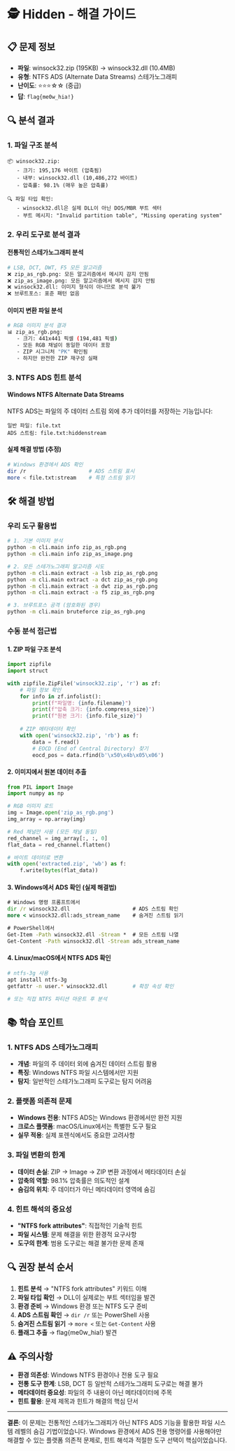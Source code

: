 # 🕵️ Hidden - 해결 가이드

## 📋 문제 정보
- **파일**: winsock32.zip (195KB) → winsock32.dll (10.4MB)
- **유형**: NTFS ADS (Alternate Data Streams) 스테가노그래피
- **난이도**: ⭐⭐⭐☆☆ (중급)
- **답**: `flag{me0w_hia!}`

## 🔍 분석 결과

### 1. 파일 구조 분석
```
📦 winsock32.zip:
   - 크기: 195,176 바이트 (압축됨)
   - 내부: winsock32.dll (10,486,272 바이트)
   - 압축률: 98.1% (매우 높은 압축률)

🔍 파일 타입 확인:
   - winsock32.dll은 실제 DLL이 아닌 DOS/MBR 부트 섹터
   - 부트 메시지: "Invalid partition table", "Missing operating system"
```

### 2. 우리 도구로 분석 결과

#### 전통적인 스테가노그래피 분석
```bash
# LSB, DCT, DWT, F5 모든 알고리즘
❌ zip_as_rgb.png: 모든 알고리즘에서 메시지 감지 안됨
❌ zip_as_image.png: 모든 알고리즘에서 메시지 감지 안됨
❌ winsock32.dll: 이미지 형식이 아니므로 분석 불가
❌ 브루트포스: 표준 패턴 없음
```

#### 이미지 변환 파일 분석
```bash
# RGB 이미지 분석 결과
📊 zip_as_rgb.png:
   - 크기: 441x441 픽셀 (194,481 픽셀)
   - 모든 RGB 채널이 동일한 데이터 포함
   - ZIP 시그니처 "PK" 확인됨
   - 하지만 완전한 ZIP 재구성 실패
```

### 3. NTFS ADS 힌트 분석

#### Windows NTFS Alternate Data Streams
NTFS ADS는 파일의 주 데이터 스트림 외에 추가 데이터를 저장하는 기능입니다:
```
일반 파일: file.txt
ADS 스트림: file.txt:hiddenstream
```

#### 실제 해결 방법 (추정)
```bash
# Windows 환경에서 ADS 확인
dir /r                    # ADS 스트림 표시
more < file.txt:stream    # 특정 스트림 읽기
```

## 🛠️ 해결 방법

### 우리 도구 활용법
```bash
# 1. 기본 이미지 분석
python -m cli.main info zip_as_rgb.png
python -m cli.main info zip_as_image.png

# 2. 모든 스테가노그래피 알고리즘 시도
python -m cli.main extract -a lsb zip_as_rgb.png
python -m cli.main extract -a dct zip_as_rgb.png
python -m cli.main extract -a dwt zip_as_rgb.png
python -m cli.main extract -a f5 zip_as_rgb.png

# 3. 브루트포스 공격 (암호화된 경우)
python -m cli.main bruteforce zip_as_rgb.png
```

### 수동 분석 접근법

#### 1. ZIP 파일 구조 분석
```python
import zipfile
import struct

with zipfile.ZipFile('winsock32.zip', 'r') as zf:
    # 파일 정보 확인
    for info in zf.infolist():
        print(f"파일명: {info.filename}")
        print(f"압축 크기: {info.compress_size}")
        print(f"원본 크기: {info.file_size}")
        
    # ZIP 메타데이터 확인
    with open('winsock32.zip', 'rb') as f:
        data = f.read()
        # EOCD (End of Central Directory) 찾기
        eocd_pos = data.rfind(b'\x50\x4b\x05\x06')
```

#### 2. 이미지에서 원본 데이터 추출
```python
from PIL import Image
import numpy as np

# RGB 이미지 로드
img = Image.open('zip_as_rgb.png')
img_array = np.array(img)

# Red 채널만 사용 (모든 채널 동일)
red_channel = img_array[:, :, 0]
flat_data = red_channel.flatten()

# 바이트 데이터로 변환
with open('extracted.zip', 'wb') as f:
    f.write(bytes(flat_data))
```

#### 3. Windows에서 ADS 확인 (실제 해결법)
```cmd
# Windows 명령 프롬프트에서
dir /r winsock32.dll                    # ADS 스트림 확인
more < winsock32.dll:ads_stream_name    # 숨겨진 스트림 읽기

# PowerShell에서
Get-Item -Path winsock32.dll -Stream *  # 모든 스트림 나열
Get-Content -Path winsock32.dll -Stream ads_stream_name
```

#### 4. Linux/macOS에서 NTFS ADS 확인
```bash
# ntfs-3g 사용
apt install ntfs-3g
getfattr -n user.* winsock32.dll        # 확장 속성 확인

# 또는 직접 NTFS 파티션 마운트 후 분석
```

## 📚 학습 포인트

### 1. NTFS ADS 스테가노그래피
- **개념**: 파일의 주 데이터 외에 숨겨진 데이터 스트림 활용
- **특징**: Windows NTFS 파일 시스템에서만 지원
- **탐지**: 일반적인 스테가노그래피 도구로는 탐지 어려움

### 2. 플랫폼 의존적 문제
- **Windows 전용**: NTFS ADS는 Windows 환경에서만 완전 지원
- **크로스 플랫폼**: macOS/Linux에서는 특별한 도구 필요
- **실무 적용**: 실제 포렌식에서도 중요한 고려사항

### 3. 파일 변환의 한계
- **데이터 손실**: ZIP → Image → ZIP 변환 과정에서 메타데이터 손실
- **압축의 역할**: 98.1% 압축률은 의도적인 설계
- **숨김의 위치**: 주 데이터가 아닌 메타데이터 영역에 숨김

### 4. 힌트 해석의 중요성
- **"NTFS fork attributes"**: 직접적인 기술적 힌트
- **파일 시스템**: 문제 해결을 위한 환경적 요구사항
- **도구의 한계**: 범용 도구로는 해결 불가한 문제 존재

## 🔍 권장 분석 순서

1. **힌트 분석** → "NTFS fork attributes" 키워드 이해
2. **파일 타입 확인** → DLL이 실제로는 부트 섹터임을 발견
3. **환경 준비** → Windows 환경 또는 NTFS 도구 준비
4. **ADS 스트림 확인** → `dir /r` 또는 PowerShell 사용
5. **숨겨진 스트림 읽기** → `more <` 또는 `Get-Content` 사용
6. **플래그 추출** → flag{me0w_hia!} 발견

## ⚠️ 주의사항

- **환경 의존성**: Windows NTFS 환경이나 전용 도구 필요
- **전통 도구 한계**: LSB, DCT 등 일반적 스테가노그래피 도구로는 해결 불가
- **메타데이터 중요성**: 파일의 주 내용이 아닌 메타데이터에 주목
- **힌트 활용**: 문제 제목과 힌트가 해결의 핵심 단서

---

**결론**: 이 문제는 전통적인 스테가노그래피가 아닌 NTFS ADS 기능을 활용한 파일 시스템 레벨의 숨김 기법이었습니다. Windows 환경에서 ADS 전용 명령어를 사용해야만 해결할 수 있는 플랫폼 의존적 문제로, 힌트 해석과 적절한 도구 선택이 핵심이었습니다.